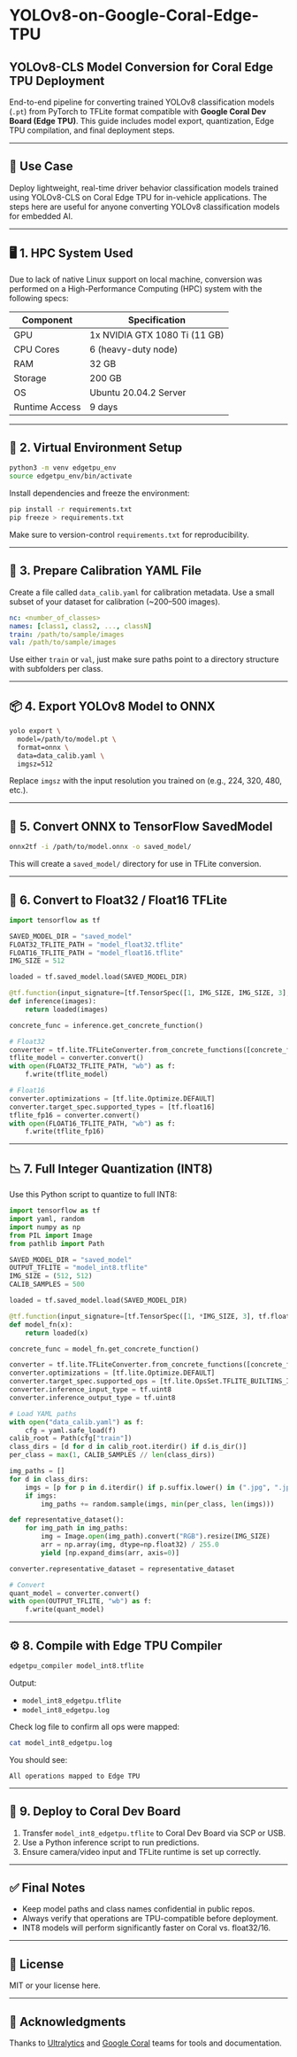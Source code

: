 # YOLOv8-on-Google-Coral-Edge-TPU
## YOLOv8-CLS Model Conversion for Coral Edge TPU Deployment

End-to-end pipeline for converting trained YOLOv8 classification models (`.pt`) from PyTorch to TFLite format compatible with **Google Coral Dev Board (Edge TPU)**. This guide includes model export, quantization, Edge TPU compilation, and final deployment steps.

---

## 🧠 Use Case

Deploy lightweight, real-time driver behavior classification models trained using YOLOv8-CLS on Coral Edge TPU for in-vehicle applications. The steps here are useful for anyone converting YOLOv8 classification models for embedded AI.

---

## 🖥️ 1. HPC System Used

Due to lack of native Linux support on local machine, conversion was performed on a High-Performance Computing (HPC) system with the following specs:

| Component      | Specification                 |
| -------------- | ----------------------------- |
| GPU            | 1x NVIDIA GTX 1080 Ti (11 GB) |
| CPU Cores      | 6 (heavy-duty node)           |
| RAM            | 32 GB                         |
| Storage        | 200 GB                        |
| OS             | Ubuntu 20.04.2 Server         |
| Runtime Access | 9 days                        |

---

## 🐍 2. Virtual Environment Setup

```bash
python3 -m venv edgetpu_env
source edgetpu_env/bin/activate
```

Install dependencies and freeze the environment:

```bash
pip install -r requirements.txt
pip freeze > requirements.txt
```

Make sure to version-control `requirements.txt` for reproducibility.

---

## 📝 3. Prepare Calibration YAML File

Create a file called `data_calib.yaml` for calibration metadata. Use a small subset of your dataset for calibration (\~200–500 images).

```yaml
nc: <number_of_classes>
names: [class1, class2, ..., classN]
train: /path/to/sample/images
val: /path/to/sample/images
```

Use either `train` or `val`, just make sure paths point to a directory structure with subfolders per class.

---

## 📦 4. Export YOLOv8 Model to ONNX

```bash
yolo export \
  model=/path/to/model.pt \
  format=onnx \
  data=data_calib.yaml \
  imgsz=512
```

Replace `imgsz` with the input resolution you trained on (e.g., 224, 320, 480, etc.).

---

## 🔁 5. Convert ONNX to TensorFlow SavedModel

```bash
onnx2tf -i /path/to/model.onnx -o saved_model/
```

This will create a `saved_model/` directory for use in TFLite conversion.

---

## 🔄 6. Convert to Float32 / Float16 TFLite

```python
import tensorflow as tf

SAVED_MODEL_DIR = "saved_model"
FLOAT32_TFLITE_PATH = "model_float32.tflite"
FLOAT16_TFLITE_PATH = "model_float16.tflite"
IMG_SIZE = 512

loaded = tf.saved_model.load(SAVED_MODEL_DIR)

@tf.function(input_signature=[tf.TensorSpec([1, IMG_SIZE, IMG_SIZE, 3], tf.float32)])
def inference(images):
    return loaded(images)

concrete_func = inference.get_concrete_function()

# Float32
converter = tf.lite.TFLiteConverter.from_concrete_functions([concrete_func])
tflite_model = converter.convert()
with open(FLOAT32_TFLITE_PATH, "wb") as f:
    f.write(tflite_model)

# Float16
converter.optimizations = [tf.lite.Optimize.DEFAULT]
converter.target_spec.supported_types = [tf.float16]
tflite_fp16 = converter.convert()
with open(FLOAT16_TFLITE_PATH, "wb") as f:
    f.write(tflite_fp16)
```

---

## 📉 7. Full Integer Quantization (INT8)

Use this Python script to quantize to full INT8:

```python
import tensorflow as tf
import yaml, random
import numpy as np
from PIL import Image
from pathlib import Path

SAVED_MODEL_DIR = "saved_model"
OUTPUT_TFLITE = "model_int8.tflite"
IMG_SIZE = (512, 512)
CALIB_SAMPLES = 500

loaded = tf.saved_model.load(SAVED_MODEL_DIR)

@tf.function(input_signature=[tf.TensorSpec([1, *IMG_SIZE, 3], tf.float32)])
def model_fn(x):
    return loaded(x)

concrete_func = model_fn.get_concrete_function()

converter = tf.lite.TFLiteConverter.from_concrete_functions([concrete_func])
converter.optimizations = [tf.lite.Optimize.DEFAULT]
converter.target_spec.supported_ops = [tf.lite.OpsSet.TFLITE_BUILTINS_INT8]
converter.inference_input_type = tf.uint8
converter.inference_output_type = tf.uint8

# Load YAML paths
with open("data_calib.yaml") as f:
    cfg = yaml.safe_load(f)
calib_root = Path(cfg["train"])
class_dirs = [d for d in calib_root.iterdir() if d.is_dir()]
per_class = max(1, CALIB_SAMPLES // len(class_dirs))

img_paths = []
for d in class_dirs:
    imgs = [p for p in d.iterdir() if p.suffix.lower() in (".jpg", ".jpeg", ".png")]
    if imgs:
        img_paths += random.sample(imgs, min(per_class, len(imgs)))

def representative_dataset():
    for img_path in img_paths:
        img = Image.open(img_path).convert("RGB").resize(IMG_SIZE)
        arr = np.array(img, dtype=np.float32) / 255.0
        yield [np.expand_dims(arr, axis=0)]

converter.representative_dataset = representative_dataset

# Convert
quant_model = converter.convert()
with open(OUTPUT_TFLITE, "wb") as f:
    f.write(quant_model)
```

---

## ⚙️ 8. Compile with Edge TPU Compiler

```bash
edgetpu_compiler model_int8.tflite
```

Output:

* `model_int8_edgetpu.tflite`
* `model_int8_edgetpu.log`

Check log file to confirm all ops were mapped:

```bash
cat model_int8_edgetpu.log
```

You should see:

```
All operations mapped to Edge TPU
```

---

## 🚀 9. Deploy to Coral Dev Board

1. Transfer `model_int8_edgetpu.tflite` to Coral Dev Board via SCP or USB.
2. Use a Python inference script to run predictions.
3. Ensure camera/video input and TFLite runtime is set up correctly.

---

## ✅ Final Notes

* Keep model paths and class names confidential in public repos.
* Always verify that operations are TPU-compatible before deployment.
* INT8 models will perform significantly faster on Coral vs. float32/16.

---

## 📂 License

MIT or your license here.

---

## 🙌 Acknowledgments

Thanks to [Ultralytics](https://github.com/ultralytics/ultralytics) and [Google Coral](https://coral.ai) teams for tools and documentation.

